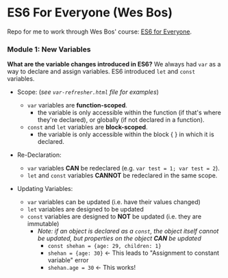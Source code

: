 # ES6 For Everyone (Wes Bos)

Repo for me to work through Wes Bos' course: [ES6 for Everyone](https://es6.io/).

### Module 1: New Variables
**What are the variable changes introduced in ES6?**
We always had `var` as a way to declare and assign variables. ES6 introduced `let` and `const` variables.

* Scope: (*see `var-refresher.html` file for examples*)
  * `var` variables are **function-scoped**.
    * the variable is only accessible within the function (if that's where they're declared), or globally (if not declared in a function).
  * `const` and `let` variables are **block-scoped**.
    * the variable is only accessible within the block { } in which it is declared.

* Re-Declaration:
  * `var` variables **CAN** be redeclared (e.g. `var test = 1; var test = 2`).
  * `let` and `const` variables **CANNOT** be redeclared in the same scope.

* Updating Variables:
  * `var` variables can be updated (i.e. have their values changed)
  * `let` variables are designed to be updated
  * `const` variables are designed to **NOT** be updated (i.e. they are immutable)
    * *Note: if an object is declared as a `const`, the object itself cannot be updated, but properties on the object **CAN** be updated*
        * `const shehan = {age: 29, children: 1}`
        * `shehan = {age: 30}` <- This leads to "Assignment to constant variable" error
        * `shehan.age = 30` <- This works!




